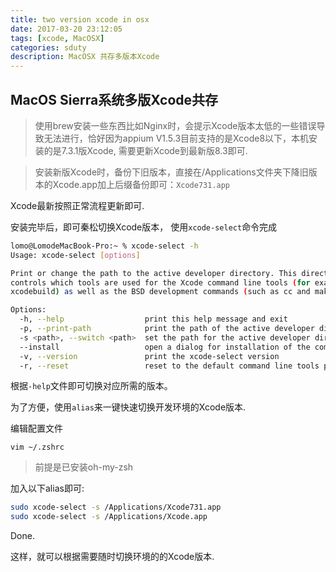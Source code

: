 ```yaml
---
title: two version xcode in osx
date: 2017-03-20 23:12:05
tags: [xcode, MacOSX]
categories: sduty
description: MacOSX 共存多版本Xcode
---
```


## MacOS Sierra系统多版Xcode共存

> 使用brew安装一些东西比如Nginx时，会提示Xcode版本太低的一些错误导致无法进行，恰好因为appium V1.5.3目前支持的是Xcode8以下，本机安装的是7.3.1版Xcode, 需要更新Xcode到最新版8.3即可.


> 安装新版Xcode时，备份下旧版本，直接在/Applications文件夹下降旧版本的Xcode.app加上后缀备份即可：`Xcode731.app`


Xcode最新按照正常流程更新即可.

安装完毕后，即可秦松切换Xcode版本， 使用`xcode-select`命令完成
```bash
lomo@LomodeMacBook-Pro:~ % xcode-select -h
Usage: xcode-select [options]

Print or change the path to the active developer directory. This directory
controls which tools are used for the Xcode command line tools (for example,
xcodebuild) as well as the BSD development commands (such as cc and make).

Options:
  -h, --help                  print this help message and exit
  -p, --print-path            print the path of the active developer directory
  -s <path>, --switch <path>  set the path for the active developer directory
  --install                   open a dialog for installation of the command line developer tools
  -v, --version               print the xcode-select version
  -r, --reset                 reset to the default command line tools path
```

根据`-help`文件即可切换对应所需的版本。

为了方便，使用`alias`来一键快速切换开发环境的Xcode版本.

编辑配置文件

`vim ~/.zshrc`

> 前提是已安装oh-my-zsh

加入以下alias即可:
```bash
sudo xcode-select -s /Applications/Xcode731.app
sudo xcode-select -s /Applications/Xcode.app
```
Done.

这样，就可以根据需要随时切换环境的的Xcode版本.
